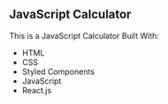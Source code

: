 ## JavaScript Calculator

This is a JavaScript Calculator Built With:

- HTML
- CSS
- Styled Components
- JavaScript
- React.js
